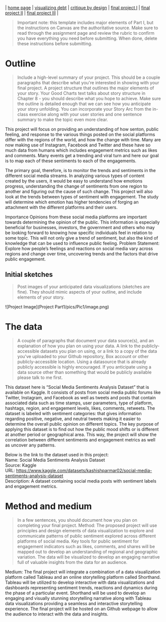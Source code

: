 | [home page](https://cmustudent.github.io/tswd-portfolio-templates/) | [visualizing debt](visualizing-government-debt) | [critique by design](critique-by-design) | [final project I](final-project-part-one) | [final project II](final-project-part-two) | [final project III](final-project-part-three) |


> Important note: this template includes major elements of Part I, but the instructions on Canvas are the authoritative source.  Make sure to read through the assignment page and review the rubric to confirm you have everything you need before submitting.  When done, delete these instructions before submitting.

# Outline
> Include a high-level summary of your project.  This should be a couple paragraphs that describe what you're interested in showing with your final project. 
> A project structure that outlines the major elements of your story.  Your Good Charts text talks about story structure in Chapter 8 - you should describe what you hope to achieve.  Make sure the outline is detailed enough that we can see how you anticipate your story unfolding.  You can incorporate your Story Arc from the in-class exercise along with your user stories and one sentence summary to make the topic even more clear. 

This project will focus on providing an understanding of how senton, public feeling, and response to the various things posted on the social platforms differ with the regions of the world, and how the change with time. Many are now making use of Instagram, Facebook and Twitter and these have so much data from humans which includes engagement metrics such as likes and comments. Many events get a trending and viral turn and here our goal is to map each of these sentiments to each of the engagements. 

The primary goal, therefore, is to monitor the trends and sentiments in the different social media streams. In analyzing various types of content created by the users, it would be easy to understand how emotions progress, understanding the change of sentiments from one region to another and figuring out the cause of such change. This project will also look at the trends between types of sentiment with engagement. The study will determine which emotion has higher tendencies of forging an attachment with the different platforms and their users.

Importance 
Opinions from these social media platforms are important towards determining the opinion of the public. This information is especially beneficial for businesses, investors, the government and others who may be looking forward to knowing how specific individuals feel in relation to some topic. This will not only give a trend of sentiment, but also the kind of knowledge that can be used to influence public feeling. 
Problem Statement:
Explore how people’s feelings and reactions on social media vary across regions and change over time, uncovering trends and the factors that drive public engagement.

## Initial sketches
> Post images of your anticipated data visualizations (sketches are fine). They should mimic aspects of your outline, and include elements of your story.  

![Project Image](Project Part1/pics/Pic1/image.png)

# The data
> A couple of paragraphs that document your data source(s), and an explanation of how you plan on using your data. 
> A link to the publicly-accessible datasets you plan on using, or a link to a copy of the data you've uploaded to your Github repository, Box account or other publicly-accessible location. Using a datasource that is already publicly accessible is highly encouraged.  If you anticipate using a data source other than something that would be publicly available please talk to me first.

This dataset here is  “Social Media Sentiments Analysis Dataset” that is available on Kaggle. It consists of posts from social media public forums like Twitter, Instagram, and Facebook as well as tweets and posts that contain associated data such as time stamps, user parameters, type of platform, hashtags, region, and engagement levels, likes, comments, retweets. The dataset is labeled with sentiment categories: that gives information regarding positive, negative, and neutral tweets making it easier to determine the overall public opinion on different topics. The key purpose of applying this dataset is to find out how the public mood shifts or is different at another period or geographical area. This way, the project will show the correlation between different sentiments and engagement metrics as well as uncover any patterns. 

Below is the link to the dataset used in this project: <br>
Name: Social Media Sentiments Analysis Dataset <br>
Source: Kaggle <br>
URL: https://www.kaggle.com/datasets/kashishparmar02/social-media-sentiments-analysis-dataset <br>
Description: A dataset containing social media posts with sentiment labels and engagement metrics. <br>


# Method and medium
> In a few sentences, you should document how you plan on completing your final project.
Method: The proposed project will use principles and design elements of data visualization to explore and communicate patterns of public sentiment explored across different platforms of social media. Key tools for public sentiment for engagement indicators such as likes, comments, and shares will be mapped out to develop an understanding of regional and geographic variation. The data will be visualized to develop an engaging narrative full of valuable insights from the data for an audience.

Medium: The final project will integrate a combination of a data visualization platform called Tableau and an online storytelling platform called Shorthand. Tableau will be utilized to develop interactive with data visualizations and dashboards representing sentiment trends, reactions and dynamics during the phase of a particular event. Shorthand will be used to develop an engaging and visually stunning storytelling narrative along with Tableau data visualizations providing a seamless and interactive storytelling experience. The final project will be hosted on an Github webpage to allow the audience to interact with the data and insights.
 
